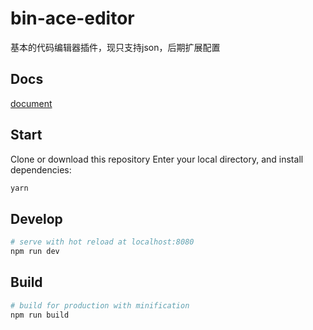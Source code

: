# bin-ace-editor

基本的代码编辑器插件，现只支持json，后期扩展配置

## Docs

[document](https://wangbin3162.gitee.io/bin-ace-editor/)

## Start

Clone or download this repository
Enter your local directory, and install dependencies:

```bash
yarn
```

## Develop

```bash
# serve with hot reload at localhost:8080
npm run dev
```

## Build

```bash
# build for production with minification
npm run build
```
